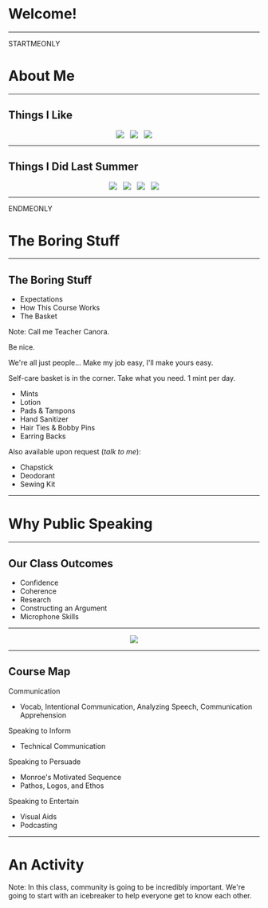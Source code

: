 # Welcome!

----

STARTMEONLY

# About Me

---

## Things I Like
<div style="display: flex; flex-direction: row; justify-content: center; gap: 12px">
<img src="STATICPREFIX/common/1-intro/receiptify.png" style="max-height: 70vh;">
<img src="STATICPREFIX/common/1-intro/croissant.png" style="max-height: 70vh;">
<img src="STATICPREFIX/common/1-intro/hhn.png" style="max-height: 70vh;">
</div>

---

## Things I Did Last Summer
<div style="display: flex; flex-direction: row; justify-content: center; gap: 12px">
<img src="STATICPREFIX/common/1-intro/baconsummer.jpg" style="max-height: 70vh;">
<img src="STATICPREFIX/common/1-intro/belay.jpg" style="max-height: 70vh;">
<img src="STATICPREFIX/common/1-intro/wonderlab.jpg" style="max-height: 70vh;">
<img src="STATICPREFIX/common/1-intro/lindsay.jpg" style="max-height: 70vh;">
</div>

----

ENDMEONLY

# The Boring Stuff

---

## The Boring Stuff
* Expectations
* How This Course Works
* The Basket

Note:
Call me Teacher Canora.

Be nice.

We're all just people... Make my job easy, I'll make yours easy.

Self-care basket is in the corner. Take what you need. 1 mint per day. 
* Mints
* Lotion
* Pads & Tampons
* Hand Sanitizer
* Hair Ties & Bobby Pins
* Earring Backs

Also available upon request (*talk to me*):
* Chapstick
* Deodorant
* Sewing Kit

----

# Why Public Speaking

---

## Our Class Outcomes

* Confidence
* Coherence
* Research
* Constructing an Argument
* Microphone Skills

---

<div style="text-align: center">
<img src="STATICPREFIX/common/1-intro/growth-learning-panic.png" style="max-height: 80vh">
</div>

----

## Course Map

Communication
* Vocab, Intentional Communication, Analyzing Speech, Communication Apprehension

Speaking to Inform
* Technical Communication

Speaking to Persuade
* Monroe's Motivated Sequence
* Pathos, Logos, and Ethos

Speaking to Entertain
* Visual Aids
* Podcasting

----

# An Activity

Note:
In this class, community is going to be incredibly important. We're going to start with an 
icebreaker to help everyone get to know each other.